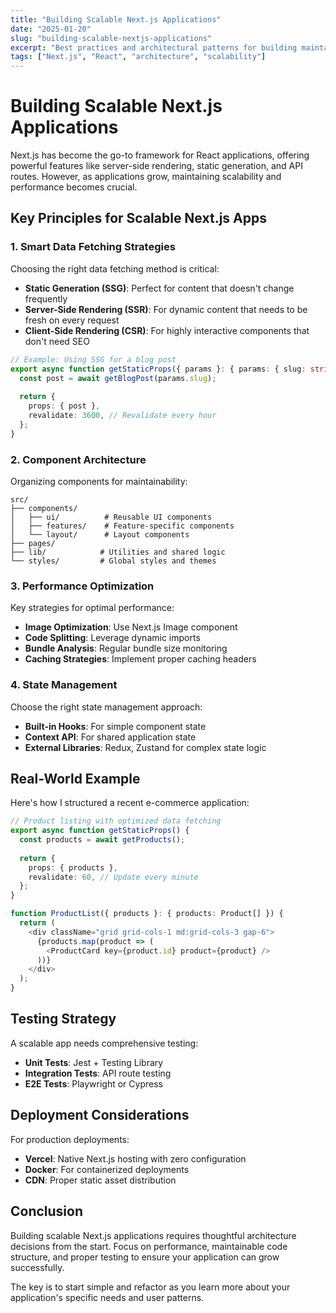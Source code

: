 ```yaml
---
title: "Building Scalable Next.js Applications"
date: "2025-01-20"
slug: "building-scalable-nextjs-applications"
excerpt: "Best practices and architectural patterns for building maintainable Next.js applications that can grow with your team and user base."
tags: ["Next.js", "React", "architecture", "scalability"]
---
```


# Building Scalable Next.js Applications

Next.js has become the go-to framework for React applications, offering powerful features like server-side rendering, static generation, and API routes. However, as applications grow, maintaining scalability and performance becomes crucial.

## Key Principles for Scalable Next.js Apps

### 1. Smart Data Fetching Strategies

Choosing the right data fetching method is critical:

- **Static Generation (SSG)**: Perfect for content that doesn't change frequently
- **Server-Side Rendering (SSR)**: For dynamic content that needs to be fresh on every request
- **Client-Side Rendering (CSR)**: For highly interactive components that don't need SEO

```typescript
// Example: Using SSG for a blog post
export async function getStaticProps({ params }: { params: { slug: string } }) {
  const post = await getBlogPost(params.slug);
  
  return {
    props: { post },
    revalidate: 3600, // Revalidate every hour
  };
}
```

### 2. Component Architecture

Organizing components for maintainability:

```
src/
├── components/
│   ├── ui/          # Reusable UI components
│   ├── features/    # Feature-specific components
│   └── layout/      # Layout components
├── pages/
├── lib/            # Utilities and shared logic
└── styles/         # Global styles and themes
```

### 3. Performance Optimization

Key strategies for optimal performance:

- **Image Optimization**: Use Next.js Image component
- **Code Splitting**: Leverage dynamic imports
- **Bundle Analysis**: Regular bundle size monitoring
- **Caching Strategies**: Implement proper caching headers

### 4. State Management

Choose the right state management approach:

- **Built-in Hooks**: For simple component state
- **Context API**: For shared application state
- **External Libraries**: Redux, Zustand for complex state logic

## Real-World Example

Here's how I structured a recent e-commerce application:

```typescript
// Product listing with optimized data fetching
export async function getStaticProps() {
  const products = await getProducts();
  
  return {
    props: { products },
    revalidate: 60, // Update every minute
  };
}

function ProductList({ products }: { products: Product[] }) {
  return (
    <div className="grid grid-cols-1 md:grid-cols-3 gap-6">
      {products.map(product => (
        <ProductCard key={product.id} product={product} />
      ))}
    </div>
  );
}
```

## Testing Strategy

A scalable app needs comprehensive testing:

- **Unit Tests**: Jest + Testing Library
- **Integration Tests**: API route testing
- **E2E Tests**: Playwright or Cypress

## Deployment Considerations

For production deployments:

- **Vercel**: Native Next.js hosting with zero configuration
- **Docker**: For containerized deployments
- **CDN**: Proper static asset distribution

## Conclusion

Building scalable Next.js applications requires thoughtful architecture decisions from the start. Focus on performance, maintainable code structure, and proper testing to ensure your application can grow successfully.

The key is to start simple and refactor as you learn more about your application's specific needs and user patterns.